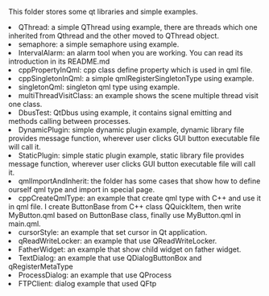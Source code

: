 This folder stores some qt libraries and simple examples.
<li>QThread: a simple QThread using example, there are threads which one inherited from Qthread and the other moved to QThread object.
<li>semaphore: a simple semaphore using example.
<li>IntervalAlarm: an alarm tool when you are working. You can read its introduction in its README.md
<li>cppPropertyInQml: cpp class define property which is used in qml file. 
<li>cppSingletonInQml: a simple qmlRegisterSingletonType using example.
<li>singletonQml: singleton qml type using example.
<li>multiThreadVisitClass: an example shows the scene multiple thread visit one class.
<li>DbusTest: QtDbus using example, it contains signal emitting and methods calling between processes.
<li>DynamicPlugin: simple dynamic plugin example, dynamic library file provides message function, wherever user clicks GUI button executable file will call it.
<li>StaticPlugin: simple static plugin example, static library file provides message function, wherever user clicks GUI button executable file will call it.
<li>qmlImportAndInherit: the folder has some cases that show how to define ourself qml type and import in special page.
<li>cppCreateQmlType: an example that create qml type with C++ and use it in qml file. I create ButtonBase from C++ class QQuickItem, then write MyButton.qml based on ButtonBase class, finally use MyButton.qml in main.qml.
<li>cursorStyle: an example that set cursor in Qt application.
<li>qReadWriteLocker: an example that use QReadWriteLocker.
<li>FatherWidget: an example that show child widget on father widget.
<li>TextDialog: an example that use QDialogButtonBox and qRegisterMetaType
<li>ProcessDialog: an example that use QProcess
<li>FTPClient: dialog example that used QFtp
